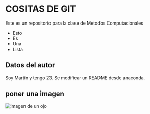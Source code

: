 # COSITAS DE GIT
Este es un repositorio para la clase de Metodos Computacionales

* Esto
* Es
* Una
* Lista


## Datos del autor
Soy Martin y tengo 23. Se modificar un README desde anaconda.


## poner una imagen

![imagen de un ojo](https://s3.amazonaws.com/cdn.wp.m4ecnet/wp-content/uploads/2018/01/16095118/Depositphotos_3667865_m-2015-compressor.jpg)

